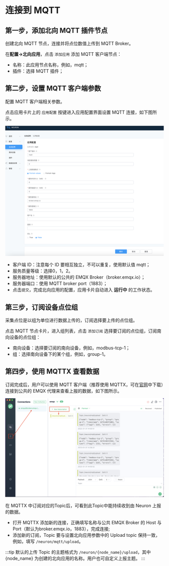 # 连接到 MQTT

## 第一步，添加北向 MQTT 插件节点

创建北向 MQTT 节点，连接并将点位数值上传到 MQTT Broker。

在**配置->北向应用**，点击 `添加应用` 添加 MQTT 客户端节点：

* 名称：此应用节点名称，例如，mqtt；
* 插件：选择 MQTT 插件；

## 第二步，设置 MQTT 客户端参数

配置 MQTT 客户端相关参数。

点击应用卡片上的 `应用配置` 按键进入应用配置界面设置 MQTT 连接，如下图所示。

![mqtt-config](./assets/mqtt-config.png)

* 客户端 ID：注意每个 ID 要相互独立，不可以重复，使用默认值 mqtt；
* 服务质量等级：选择0，1，2。
* 服务器地址：使用默认的公共的 EMQX Broker（broker.emqx.io）；
* 服务器端口：使用 MQTT broker port（1883）；
* 点击`提交`，完成北向应用的配置，应用卡片自动进入 **运行中** 的工作状态。

## 第三步，订阅设备点位组

采集点位是以组为单位进行数据上传的，订阅选择要上传的点位组。

点击 MQTT 节点卡片，进入组列表，点击 `添加订阅` 选择要订阅的点位组，订阅南向设备的点位组：

* 南向设备：选择要订阅的南向设备，例如，modbus-tcp-1；
* 组：选择南向设备下的某个组，例如，group-1。

## 第四步，使用 MQTTX 查看数据

订阅完成后，用户可以使用 MQTT 客户端（推荐使用 MQTTX，可在[官网](https://www.emqx.com/zh/products/mqttx)中下载）连接到公共的 EMQX 代理来查看上报的数据，如下图所示。

![mqttx](./assets/mqttx.png)

在 MQTTX 中订阅对应的Topic后，可看到此Topic中能持续收到由 Neuron 上报的数据。

* 打开 MQTTX 添加新的连接，正确填写名称与公共 EMQX Broker 的 Host 与 Port（默认为broker.emqx.io，1883），完成连接;
* 添加新的订阅，Topic 要与设置北向应用参数中的 Upload topic 保持一致，例如，填写 `/neuron/mqtt/upload`。

:::tip
默认的上传 Topic 的主题格式为 `/neuron/{node_name}/upload`，其中 {node_name} 为创建的北向应用的名称。用户也可自定义上报主题。
:::